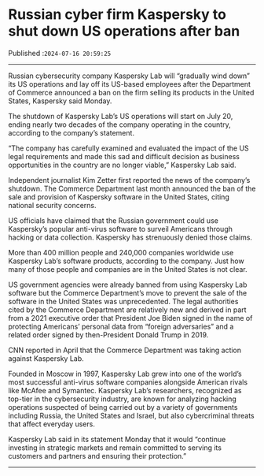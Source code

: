 # Russian cyber firm Kaspersky to shut down US operations after ban

Published :`2024-07-16 20:59:25`

---

Russian cybersecurity company Kaspersky Lab will “gradually wind down” its US operations and lay off its US-based employees after the Department of Commerce announced a ban on the firm selling its products in the United States, Kaspersky said Monday.

The shutdown of Kaspersky Lab’s US operations will start on July 20, ending nearly two decades of the company operating in the country, according to the company’s statement.

“The company has carefully examined and evaluated the impact of the US legal requirements and made this sad and difficult decision as business opportunities in the country are no longer viable,” Kaspersky Lab said.

Independent journalist Kim Zetter first reported the news of the company’s shutdown. The Commerce Department last month announced the ban of the sale and provision of Kaspersky software in the United States, citing national security concerns.

US officials have claimed that the Russian government could use Kaspersky’s popular anti-virus software to surveil Americans through hacking or data collection. Kaspersky has strenuously denied those claims.

More than 400 million people and 240,000 companies worldwide use Kaspersky Lab’s software products, according to the company. Just how many of those people and companies are in the United States is not clear.

US government agencies were already banned from using Kaspersky Lab software but the Commerce Department’s move to prevent the sale of the software in the United States was unprecedented. The legal authorities cited by the Commerce Department are relatively new and derived in part from a 2021 executive order that President Joe Biden signed in the name of protecting Americans’ personal data from “foreign adversaries” and a related order signed by then-President Donald Trump in 2019.

CNN reported in April that the Commerce Department was taking action against Kaspersky Lab.

Founded in Moscow in 1997, Kaspersky Lab grew into one of the world’s most successful anti-virus software companies alongside American rivals like McAfee and Symantec. Kaspersky Lab’s researchers, recognized as top-tier in the cybersecurity industry, are known for analyzing hacking operations suspected of being carried out by a variety of governments including Russia, the United States and Israel, but also cybercriminal threats that affect everyday users.

Kaspersky Lab said in its statement Monday that it would “continue investing in strategic markets and remain committed to serving its customers and partners and ensuring their protection.”

---

